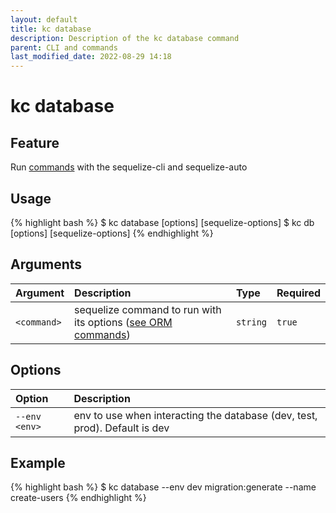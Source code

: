```yaml
---
layout: default
title: kc database
description: Description of the kc database command
parent: CLI and commands
last_modified_date: 2022-08-29 14:18
---
```


# kc database

## Feature

Run [commands](https://www.npmjs.com/package/sequelize-cli#usage) with the sequelize-cli and sequelize-auto

## Usage

{% highlight bash %}
$ kc database [options] <command> [sequelize-options]
$ kc db [options] <command> [sequelize-options]
{% endhighlight %}

## Arguments

| Argument    | Description                                                                                                       | Type     | Required |
| :---------- | :---------------------------------------------------------------------------------------------------------------- | :------- | -------- |
| `<command>` | sequelize command to run with its options ([see ORM commands](https://www.npmjs.com/package/sequelize-cli#usage)) | `string` | `true`   |

## Options

| Option        | Description                                                                |
| :------------ | :------------------------------------------------------------------------- |
| `--env <env>` | env to use when interacting the database (dev, test, prod). Default is dev |

## Example

{% highlight bash %}
$ kc database --env dev migration:generate --name create-users
{% endhighlight %}
